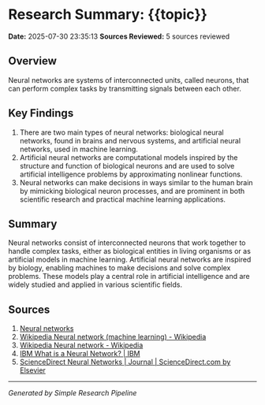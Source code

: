 # Research Summary: {{topic}}
**Date:** 2025-07-30 23:35:13
**Sources Reviewed:** 5 sources reviewed

## Overview
Neural networks are systems of interconnected units, called neurons, that can perform complex tasks by transmitting signals between each other.

## Key Findings
1. There are two main types of neural networks: biological neural networks, found in brains and nervous systems, and artificial neural networks, used in machine learning.
2. Artificial neural networks are computational models inspired by the structure and function of biological neurons and are used to solve artificial intelligence problems by approximating nonlinear functions.
3. Neural networks can make decisions in ways similar to the human brain by mimicking biological neuron processes, and are prominent in both scientific research and practical machine learning applications.

## Summary
Neural networks consist of interconnected neurons that work together to handle complex tasks, either as biological entities in living organisms or as artificial models in machine learning. Artificial neural networks are inspired by biology, enabling machines to make decisions and solve complex problems. These models play a central role in artificial intelligence and are widely studied and applied in various scientific fields.

## Sources
1. [Neural networks](https://en.wikipedia.org/wiki/Neural_networks)
2. [Wikipedia Neural network (machine learning) - Wikipedia](https://en.wikipedia.org/wiki/Neural_network_(machine_learning))
3. [Wikipedia Neural network - Wikipedia](https://en.wikipedia.org/wiki/Neural_network)
4. [IBM What is a Neural Network? | IBM](https://www.ibm.com/think/topics/neural-networks)
5. [ScienceDirect Neural Networks | Journal | ScienceDirect.com by Elsevier](https://www.sciencedirect.com/journal/neural-networks)

---
*Generated by Simple Research Pipeline*